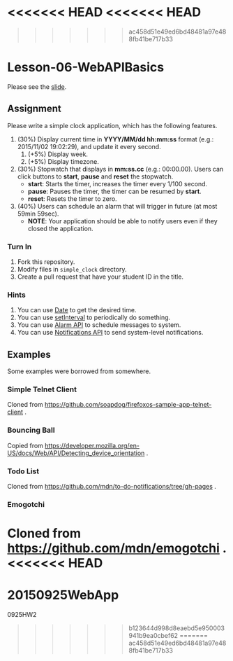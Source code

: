 <<<<<<< HEAD
<<<<<<< HEAD
=======
>>>>>>> ac458d51e49ed6bd48481a97e488fb41be717b33
# Lesson-06-WebAPIBasics

Please see the [slide](https://map-ncu2015.github.io/Lesson-06-WebAPIBasics/).

## Assignment

Please write a simple clock application, which has the following features.

1. (30%) Display current time in **YYYY/MM/dd hh:mm:ss** format (e.g.: 2015/11/02 19:02:29), and update it every second.
    1. (+5%) Display week.
    2. (+5%) Display timezone.
2. (30%) Stopwatch that displays in **mm:ss.cc** (e.g.: 00:00.00). Users can click buttons to **start**, **pause** and **reset** the stopwatch.
    * **start**: Starts the timer, increases the timer every 1/100 second.
    * **pause**: Pauses the timer, the timer can be resumed by **start**.
    * **reset**: Resets the timer to zero.
3. (40%) Users can schedule an alarm that will trigger in future (at most 59min 59sec).
    * **NOTE**: Your application should be able to notify users even if they closed the application.

### Turn In

1. Fork this repository.
2. Modify files in `simple_clock` directory.
3. Create a pull request that have your student ID in the title.

### Hints

1. You can use [Date](https://developer.mozilla.org/en-US/docs/Web/JavaScript/Reference/Global_Objects/Date) to get the desired time.
2. You can use [setInterval](https://developer.mozilla.org/en-US/docs/Web/API/WindowTimers/setInterval) to periodically do something.
3. You can use [Alarm API](https://developer.mozilla.org/en-US/docs/Web/API/Alarm_API) to schedule messages to system.
4. You can use [Notifications API](https://developer.mozilla.org/en-US/docs/Web/API/Notifications_API/Using_the_Notifications_API) to send system-level notifications.

## Examples

Some examples were borrowed from somewhere.

### Simple Telnet Client

Cloned from https://github.com/soapdog/firefoxos-sample-app-telnet-client .

### Bouncing Ball

Copied from https://developer.mozilla.org/en-US/docs/Web/API/Detecting_device_orientation .

### Todo List

Cloned from https://github.com/mdn/to-do-notifications/tree/gh-pages .

### Emogotchi

Cloned from https://github.com/mdn/emogotchi .
<<<<<<< HEAD
=======
# 20150925WebApp
0925HW2
>>>>>>> b123644d998d8eaebd5e950003941b9ea0cbef62
=======
>>>>>>> ac458d51e49ed6bd48481a97e488fb41be717b33
